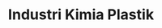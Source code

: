 ---
id: 25
title : Industri Kimia Plastik
linkurl: https://kutt.it/WxEvmm
fitur: aspekpajak
category: aspekpajak
createdTime : 31/07/2019
modifiedTime : 12/01/2020
topik: Versi Lengkap
img: plastic.png
---